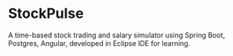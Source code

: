 # StockPulse
A time-based stock trading and salary simulator using Spring Boot, Postgres, Angular, developed in Eclipse IDE for learning.
